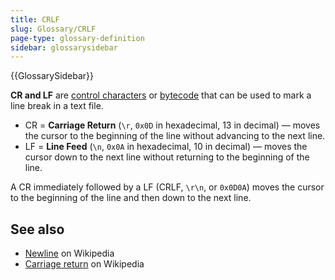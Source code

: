 ```yaml
---
title: CRLF
slug: Glossary/CRLF
page-type: glossary-definition
sidebar: glossarysidebar
---
```


{{GlossarySidebar}}

**CR and LF** are [control characters](https://en.wikipedia.org/wiki/Control_character) or [bytecode](https://en.wikipedia.org/wiki/Bytecode) that can be used to mark a line break in a text file.

- CR = **Carriage Return** (`\r`, `0x0D` in hexadecimal, 13 in decimal) — moves the cursor to the beginning of the line without advancing to the next line.
- LF = **Line Feed** (`\n`, `0x0A` in hexadecimal, 10 in decimal) — moves the cursor down to the next line without returning to the beginning of the line.

A CR immediately followed by a LF (CRLF, `\r\n`, or `0x0D0A`) moves the cursor to the beginning of the line and then down to the next line.

## See also

- [Newline](https://en.wikipedia.org/wiki/Newline#In_programming_languages) on Wikipedia
- [Carriage return](https://en.wikipedia.org/wiki/Carriage_return#Computers) on Wikipedia
